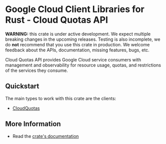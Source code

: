 # Google Cloud Client Libraries for Rust - Cloud Quotas API

<!-- Code generated by sidekick. DO NOT EDIT. -->

**WARNING:** this crate is under active development. We expect multiple breaking
changes in the upcoming releases. Testing is also incomplete, we do **not**
recommend that you use this crate in production. We welcome feedback about the
APIs, documentation, missing features, bugs, etc.

Cloud Quotas API provides Google Cloud service consumers with management
and observability for resource usage, quotas, and restrictions of the
services they consume.

## Quickstart

The main types to work with this crate are the clients:

- [CloudQuotas]

## More Information

- Read the [crate's documentation](https://docs.rs/google-cloud-api-cloudquotas-v1/latest/google-cloud-api-cloudquotas-v1)

[CloudQuotas]: https://docs.rs/google-cloud-api-cloudquotas-v1/latest/google_cloud_api_cloudquotas_v1/client/struct.CloudQuotas.html
